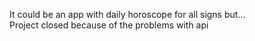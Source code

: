 It could be an app with daily horoscope for all signs but...  
Project closed because of the problems with api  

